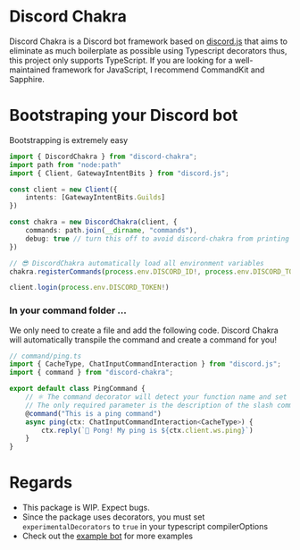 # Discord Chakra

Discord Chakra is a Discord bot framework based on [discord.js](https://discord.js.org) that aims to eliminate as much boilerplate as possible using Typescript decorators thus, this project only supports TypeScript. If you are looking for a well-maintained framework for JavaScript, I recommend CommandKit and Sapphire.

# Bootstraping your Discord bot

Bootstrapping is extremely easy

```ts
import { DiscordChakra } from "discord-chakra";
import path from "node:path"
import { Client, GatewayIntentBits } from "discord.js";

const client = new Client({
    intents: [GatewayIntentBits.Guilds]
})

const chakra = new DiscordChakra(client, {
    commands: path.join(__dirname, "commands"),
    debug: true // turn this off to avoid discord-chakra from printing to the console
})

// 😎 DiscordChakra automatically load all environment variables
chakra.registerCommands(process.env.DISCORD_ID!, process.env.DISCORD_TOKEN!)

client.login(process.env.DISCORD_TOKEN!)
```

### In your command folder ...

We only need to create a file and add the following code. Discord Chakra will automatically transpile the command and create a command for you!

```ts
// command/ping.ts
import { CacheType, ChatInputCommandInteraction } from "discord.js";
import { command } from "discord-chakra";

export default class PingCommand {
    // ⚛️ The command decorator will detect your function name and set it as the slash command name
    // The only required parameter is the description of the slash command
    @command("This is a ping command")
    async ping(ctx: ChatInputCommandInteraction<CacheType>) {
        ctx.reply(`🏓 Pong! My ping is ${ctx.client.ws.ping}`)
    }
}
```

# Regards

* This package is WIP. Expect bugs.
* Since the package uses decorators, you must set `experimentalDecorators` to `true` in your typescript compilerOptions
* Check out the [example bot](./example/) for more examples